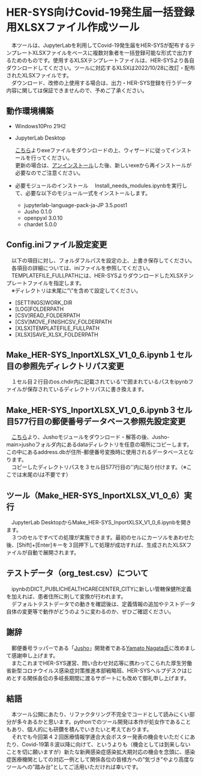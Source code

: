 # HER-SYS向けCovid-19発生届一括登録用XLSXファイル作成ツール
　本ツールは、JupyterLabを利用してCovid-19発生届をHER-SYSが配布するテンプレートXLSXファイルをベースに複数対象者を一括登録可能な形式で出力するためのものです。使用するXLSXテンプレートファイルは、HER-SYSより各自ダウンロードしてください。ツールに対応するXLSXは2022/10/28に改訂・配布されたXLSXファイルです。  
　ダウンロード、改修の上使用する場合は、出力・HER-SYS登録を行うデータ内容に関しては保証できませんので、予めご了承ください。
## 動作環境構築
- Windows10Pro 21H2  
- JupyterLab Desktop
  
  [こちら](https://github.com/jupyterlab/jupyterlab-desktop/releases/latest/download/JupyterLab-Setup-Windows.exe)よりexeファイルをダウンロードの上、ウィザードに従ってインストールを行ってください。  
  更新の場合は、[アンインストール](https://github.com/jupyterlab/jupyterlab-desktop/blob/master/user-guide.md#windows)した後、新しいexeから再インストールが必要なのでご注意ください。
- 必要モジュールのインストール
　Install_needs_modules.ipynbを実行して、必要な以下のモジュール一式をインストールします。  
  - jupyterlab-language-pack-ja-JP 3.5.post1
  - Jusho 0.1.0
  - openpyxl 3.0.10
  - chardet 5.0.0
 
## Config.iniファイル設定変更
　以下の項目に対し、フォルダフルパスを設定の上、上書き保存してください。   
　各項目の詳細については、iniファイルを参照してください。  
　TEMPLATEFILE_FULLPATHには、HER-SYSよりダウンロードしたXLSXテンプレートファイルを指定します。  
　※ディレクトリは末尾に”\”を含めて設定してください。
 - [SETTINGS]WORK_DIR
 - [LOG]FOLDERPATH
 - [CSV]READ_FOLDERPATH
 - [CSV]MOVE_FINISHCSV_FOLDERPATH
 - [XLSX]TEMPLATEFILE_FULLPATH
 - [XLSX]SAVE_XLSX_FOLDERPATH
 ## Make_HER-SYS_InportXLSX_V1_0_6.ipynb１セル目の参照先ディレクトリパス変更
 　１セル目２行目のos.chdir内に記載されている'で囲まれているパスをipynbファイルが保存されているディレクトリパスに書き換えます。
 ## Make_HER-SYS_InportXLSX_V1_0_6.ipynb３セル目577行目の郵便番号データベース参照先設定変更
 　[こちら](https://github.com/nagataaaas/Jusho/archive/refs/heads/main.zip)より、Jushoモジュールをダウンロード・解答の後、Jusho-main>jushoフォルダ内にあるdataディレクトリを任意の場所にコピーします。この中にあるaddress.dbが住所-郵便番号変換時に使用されるデータベースとなります。  
　コピーしたディレクトリパスを３セル目577行目の''内に貼り付けます。（※ここでは末尾の\は不要です）
 ## ツール（Make_HER-SYS_InportXLSX_V1_0_6）実行
 　JupyterLab DesktopからMake_HER-SYS_InportXLSX_V1_0_6.ipynbを開きます。  
 　３つのセルですべての処理が実施できます。最初のセルにカーソルをあわせた後、[Shift]+[Enter]キーを３回押下して処理が成功すれば、生成されたXLSXファイルが自動で展開されます。
 ## テストデータ（org_test.csv）について
 　ipynbのDICT_PUBLICHEALTHCARECENTER_CITYに新しい管轄保健所定義を加えれば、患者住所に則して変換が行われます。  
 　デフォルトテストデータでの動きを確認後は、定義情報の追加やテストデータ自体の変更等で動作がどうのように変わるのか、ぜひご確認ください。  
 ## 謝辞
 　郵便番号ラッパーである「[Jusho](https://github.com/nagataaaas/Jusho)」開発者である[Yamato Nagata氏](https://twitter.com/514YJ)に改めまして感謝申し上げます。  
 　またこれまでHER-SYS運営、問い合わせ対応等に携わってこられた厚生労働省新型コロナウイルス感染症対策推進本部戦略班、HER-SYSヘルプデスクはじめとする関係各位の多岐長期間に渡るサポートにも改めて御礼申し上げます。
 ## 結語
 　本ツール公開にあたり、リファクタリング不完全でコードとして読みにくい部分が多々あるかと思います。pythonでのツール開発は本作が処女作であることもあり、個人的にも研鑽を積んでいきたいと考えております。  
 　それでも今回第４２回医療情報学連合大会ポスター発表の機会をいただくにあたり、Covid-19第８波以降に向けて、というよりも（機会としては到来しないことを切に願いますが）新たな新興感染症感染拡大期対応の機会を念頭に、感染症医療機関としての対応一例として関係各位の皆様方への”気づき”やより高度なツールへの”踏み台”としてご活用いただければ幸いです。  
